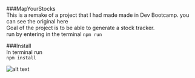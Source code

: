 ###MapYourStocks  
This is a remake of a project that I had made made in Dev Bootcamp. you can see the original here  
Goal of the project is to be able to generate a stock tracker.  
run by entering in the terminal `npm run`  
  
  
###Install  
In terminal run   
`npm install` 


![alt text](https://github.com/adam-p/markdown-here/raw/master/src/ezgif-2-139f0ad163.gif "Logo Title Text 1")
